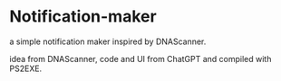 # Notification-maker
a simple notification maker
inspired by DNAScanner.

idea from DNAScanner, code and UI from ChatGPT and compiled with PS2EXE.
